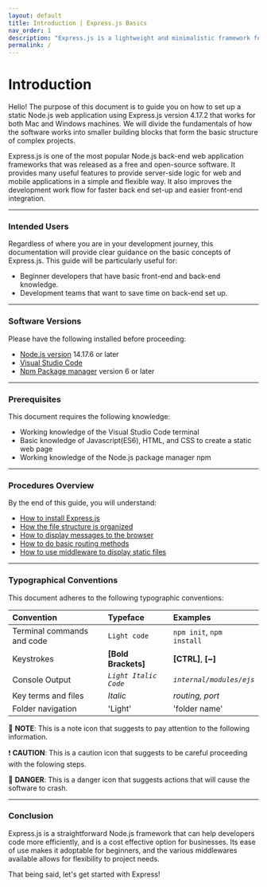 ```yaml
---
layout: default
title: Introduction | Express.js Basics
nav_order: 1
description: "Express.js is a lightweight and minimalistic framework for Node.js that improves workflow for web and mobile development projects."
permalink: /
---
```


# Introduction
Hello! The purpose of this document is to guide you on how to set up a static Node.js web application using Express.js version 4.17.2 that works for both Mac and Windows machines. We will divide the fundamentals of how the software works into smaller building blocks that form the basic structure of complex projects.

Express.js is one of the most popular Node.js back-end web application frameworks that was released as a free and open-source software. It provides many useful features to provide server-side logic for web and mobile applications in a simple and flexible way. It also improves the development work flow for faster back end set-up and easier front-end integration.

---

### Intended Users
Regardless of where you are in your development journey, this documentation will provide clear guidance on the basic concepts of Express.js. This guide will be particularly useful for:
- Beginner developers that have basic front-end and back-end knowledge. 
- Development teams that want to save time on back-end set up.

---

### Software Versions
Please have the following installed before proceeding:
- [Node.js version](https://nodejs.org/en/download/) 14.17.6 or later
- [Visual Studio Code](https://code.visualstudio.com/download)
- [Npm Package manager](https://docs.npmjs.com/getting-started) version 6 or later

---

### Prerequisites
This document requires the following knowledge: 
- Working knowledge of the Visual Studio Code terminal
- Basic knowledge of Javascript(ES6), HTML, and CSS to create a static web page
- Working knowledge of the Node.js package manager npm

---

### Procedures Overview
By the end of this guide, you will understand: 
- [How to install Express.js](docs/configuration.md)
- [How the file structure is organized](docs/customization.md)
- [How to display messages to the browser](docs/index-test.md)
- [How to do basic routing methods](docs/navigation-structure.md)
- [How to use middleware to display static files](docs/search.md)

---

### Typographical Conventions
This document adheres to the following typographic conventions:
<div class="code-example" markdown="1">

| Convention   | Typeface          | Examples |
|:-------------|:------------------|:------|
| Terminal commands and code       | `Light code` | `npm init`, `npm install`  |
| Keystrokes               | **[Bold Brackets]**   | **[CTRL]**, **[~]**  |
| Console Output           | *`Light Italic Code`*      | *`internal/modules/ejs`*   |
| Key terms and files                | *Italic* | *routing, port*  |
| Folder navigation                | 'Light' | 'folder name'  |

</div>

💭 **NOTE**: This is a note icon that suggests to pay attention to the following information. 

❗ **CAUTION**: This is a caution icon that suggests to be careful proceeding with the folowing steps.  

🚨 **DANGER**: This is a danger icon that suggests actions that will cause the software to crash. 

---

### Conclusion
Express.js is a straightforward Node.js framework that can help developers code more efficiently, and is a cost effective option for businesses. Its ease of use makes it adoptable for beginners, and the various middlewares available allows for flexibility to project needs. 

That being said, let's get started with Express! 

